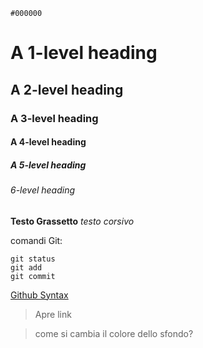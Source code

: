 `#000000`
# A 1-level heading

## A 2-level heading

### A 3-level heading

#### A 4-level heading

##### A 5-level heading

###### 6-level heading

**Testo Grassetto**
*testo corsivo*

comandi Git:
```
git status
git add
git commit
```

[Github Syntax](https://docs.github.com/en/get-started/writing-on-github/getting-started-with-writing-and-formatting-on-github/basic-writing-and-formatting-syntax)
> Apre link

>come si cambia il colore dello sfondo?

